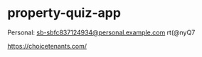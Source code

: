 # property-quiz-app

Personal:
sb-sbfc837124934@personal.example.com
rt(@nyQ7

https://choicetenants.com/